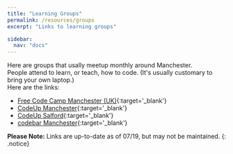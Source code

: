 ```yaml
---
title: "Learning Groups"
permalink: /resources/groups
excerpt: "Links to learning groups"

sidebar:
  nav: "docs"
---
```



Here are groups that usally meetup monthly around Manchester.  
People attend to learn, or teach, how to code. (It's usually customary to bring your own laptop.)  
Here are the links: 
  
    
*   [Free Code Camp Manchester (UK)](https://www.facebook.com/groups/free.code.camp.manchester/){:target='_blank'}
*   [CodeUp Manchester](https://www.meetup.com/CodeUpManchester/){:target='_blank'}
*   [CodeUp Salford](https://www.meetup.com/CodeUp-Salford/){:target='_blank'}
*   [codebar Manchester](https://www.meetup.com/Codebar-Manchester/){:target='_blank'}




**Please Note:** Links are up-to-date as of 07/19, but may not be maintained. 
{: .notice}



